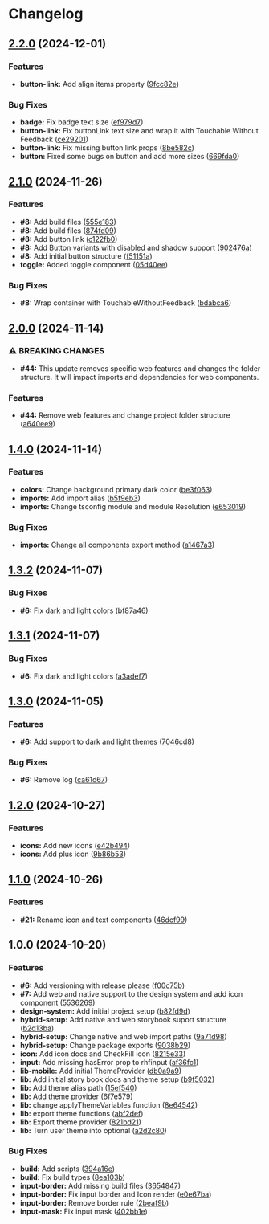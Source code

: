 # Changelog

## [2.2.0](https://github.com/legaplan/native-design-system/compare/v2.1.0...v2.2.0) (2024-12-01)


### Features

* **button-link:** Add align items property ([9fcc82e](https://github.com/legaplan/native-design-system/commit/9fcc82e7186f1c129e0ae4b4f0e019ab9e397dad))


### Bug Fixes

* **badge:** Fix badge text size ([ef979d7](https://github.com/legaplan/native-design-system/commit/ef979d7bbd95b6706abb5d3328743219bc50230b))
* **button-link:** Fix buttonLink text size and wrap it with Touchable Without Feedback ([ce29201](https://github.com/legaplan/native-design-system/commit/ce29201c4bd8f6e555d17acece6843d8e5159057))
* **button-link:** Fix missing button link props ([8be582c](https://github.com/legaplan/native-design-system/commit/8be582cb362f476347f1842041e3cb28ff27c056))
* **button:** Fixed some bugs on button and add more sizes ([669fda0](https://github.com/legaplan/native-design-system/commit/669fda0f1d4869c9e8c6c38432016c5b2f950444))

## [2.1.0](https://github.com/legaplan/native-design-system/compare/v2.0.0...v2.1.0) (2024-11-26)


### Features

* **#8:** Add build files ([555e183](https://github.com/legaplan/native-design-system/commit/555e18334944eee6ef7b0fb28f9a862676d00678))
* **#8:** Add build files ([874fd09](https://github.com/legaplan/native-design-system/commit/874fd099fdae4df5d04b2accd850840e14ab857c))
* **#8:** Add button link ([c122fb0](https://github.com/legaplan/native-design-system/commit/c122fb00755882fd850de2971e925e89785cc651))
* **#8:** Add Button variants with disabled and shadow support ([902476a](https://github.com/legaplan/native-design-system/commit/902476aa838d10e3dc8c0eb7f732f69b8d9fe8b8))
* **#8:** Add initial button structure ([f51151a](https://github.com/legaplan/native-design-system/commit/f51151a6068c27cfac9f9a0b300f74b5f69cc6e2))
* **toggle:** Added toggle component ([05d40ee](https://github.com/legaplan/native-design-system/commit/05d40ee75a110c096275d474e893c5ef351fdd8d))


### Bug Fixes

* **#8:** Wrap container with TouchableWithoutFeedback ([bdabca6](https://github.com/legaplan/native-design-system/commit/bdabca64f896fc27ac54f7fe53579d4f8cc2169c))

## [2.0.0](https://github.com/legaplan/native-design-system/compare/v1.4.0...v2.0.0) (2024-11-14)


### ⚠ BREAKING CHANGES

* **#44:** This update removes specific web features and changes the folder structure. It will impact imports and dependencies for web components.

### Features

* **#44:** Remove web features and change project folder structure ([a640ee9](https://github.com/legaplan/native-design-system/commit/a640ee9174cd0525abdbed2a00be64fdbbeea430))

## [1.4.0](https://github.com/legaplan/design-system/compare/v1.3.2...v1.4.0) (2024-11-14)


### Features

* **colors:** Change background primary dark color ([be3f063](https://github.com/legaplan/design-system/commit/be3f0637ad3977fc4ba8e34ad64050ef815385cb))
* **imports:** Add import alias ([b5f9eb3](https://github.com/legaplan/design-system/commit/b5f9eb3c42272934e3fd72237b4686c9f5b1c8be))
* **imports:** Change tsconfig module and module Resolution ([e653019](https://github.com/legaplan/design-system/commit/e653019a6d507a1aac8a1a97990f539104a79793))


### Bug Fixes

* **imports:** Change all components export method ([a1467a3](https://github.com/legaplan/design-system/commit/a1467a3876e5583ddd1d7566d5e1866f30aedbb6))

## [1.3.2](https://github.com/legaplan/design-system/compare/v1.3.1...v1.3.2) (2024-11-07)


### Bug Fixes

* **#6:** Fix dark and light colors ([bf87a46](https://github.com/legaplan/design-system/commit/bf87a460f533eeb23a770ffc2b941d1d2bd77485))

## [1.3.1](https://github.com/legaplan/design-system/compare/v1.3.0...v1.3.1) (2024-11-07)


### Bug Fixes

* **#6:** Fix dark and light colors ([a3adef7](https://github.com/legaplan/design-system/commit/a3adef763e120fc4f6d39e1c8bd054d009d7cca0))

## [1.3.0](https://github.com/legaplan/design-system/compare/v1.2.0...v1.3.0) (2024-11-05)


### Features

* **#6:** Add support to dark and light themes ([7046cd8](https://github.com/legaplan/design-system/commit/7046cd8d804584899716a823ed1836a5aac3e767))


### Bug Fixes

* **#6:** Remove log ([ca61d67](https://github.com/legaplan/design-system/commit/ca61d67f058c0e2a1fb61d8aa7dd691df4cd56b7))

## [1.2.0](https://github.com/legaplan/design-system/compare/v1.1.0...v1.2.0) (2024-10-27)


### Features

* **icons:** Add new icons ([e42b494](https://github.com/legaplan/design-system/commit/e42b494c81bb040660571139ef5d2803ca7eef13))
* **icons:** Add plus icon ([9b86b53](https://github.com/legaplan/design-system/commit/9b86b53558c8e59c96928659fdb140f3a31690ae))

## [1.1.0](https://github.com/legaplan/design-system/compare/v1.0.0...v1.1.0) (2024-10-26)


### Features

* **#21:** Rename icon and text components ([46dcf99](https://github.com/legaplan/design-system/commit/46dcf99ced3fbbebd92df70f4a70c85a71adc594))

## 1.0.0 (2024-10-20)


### Features

* **#6:** Add versioning with release please ([f00c75b](https://github.com/legaplan/design-system/commit/f00c75b8fbfdd8a0029554051e296b1b19a6a81c))
* **#7:** Add web and native support to the design system and add icon component ([5536269](https://github.com/legaplan/design-system/commit/553626931ca12002be7147355f36a37f50a970af))
* **design-system:** Add initial project setup ([b82fd9d](https://github.com/legaplan/design-system/commit/b82fd9d99df20a904f51e102ca86ebc888040726))
* **hybrid-setup:** Add native and web storybook suport structure ([b2d13ba](https://github.com/legaplan/design-system/commit/b2d13ba30e65a9da1eeb0abb9dcb8cef481e0504))
* **hybrid-setup:** Change native and web import paths ([9a71d98](https://github.com/legaplan/design-system/commit/9a71d988ef5f40133a9d66f949a28c6f57120385))
* **hybrid-setup:** Change package exports ([9038b29](https://github.com/legaplan/design-system/commit/9038b293542a3770b0382977ecb13a1a39a59769))
* **icon:** Add icon docs and CheckFill icon ([8215e33](https://github.com/legaplan/design-system/commit/8215e33b8889564e0f5bbe0970a900da55c86e3f))
* **input:** Add missing hasError prop to rhfinput ([af36fc1](https://github.com/legaplan/design-system/commit/af36fc1ea7c0bdbcde09f20e3ebaac6b82fb894d))
* **lib-mobile:** Add initial ThemeProvider ([db0a9a9](https://github.com/legaplan/design-system/commit/db0a9a969b33167fe65791031766da2a80278204))
* **lib:** Add initial story book docs and theme setup ([b9f5032](https://github.com/legaplan/design-system/commit/b9f5032f10a6c2317093b27b9d987b8700ba6ef9))
* **lib:** Add theme alias path ([15ef540](https://github.com/legaplan/design-system/commit/15ef5404e05d490084c8d0ab6af933c12ebee30b))
* **lib:** Add theme provider ([6f7e579](https://github.com/legaplan/design-system/commit/6f7e5792496264775ffde6c1ee4c55d9b64d6b55))
* **lib:** change applyThemeVariables function ([8e64542](https://github.com/legaplan/design-system/commit/8e64542dbda3a7dff99a687eefd3f3eaa9545e9a))
* **lib:** export theme functions ([abf2def](https://github.com/legaplan/design-system/commit/abf2def183fa44cf1201b0fd5c5862899b9742be))
* **lib:** Export theme provider ([821bd21](https://github.com/legaplan/design-system/commit/821bd218b97fce9c09cafa5d035a1ad6a8eb6ce4))
* **lib:** Turn user theme into optional ([a2d2c80](https://github.com/legaplan/design-system/commit/a2d2c802efbc44220f7ac00b68185da0d9d563b3))


### Bug Fixes

* **build:** Add scripts ([394a16e](https://github.com/legaplan/design-system/commit/394a16edad94c2ce20f9a0a6e230c51b7ed17c1a))
* **build:** Fix build types ([8ea103b](https://github.com/legaplan/design-system/commit/8ea103bde1b9b510b72d5b342caf8294db0b2b38))
* **input-border:** Add missing build files ([3654847](https://github.com/legaplan/design-system/commit/3654847e69ed0466e1683c8ec8a0a3dfc3ec40f5))
* **input-border:** Fix input border and Icon render ([e0e67ba](https://github.com/legaplan/design-system/commit/e0e67ba0e930df47bf2976d60a5f508ade809803))
* **input-border:** Remove border rule ([2beaf9b](https://github.com/legaplan/design-system/commit/2beaf9b786596d0e0b3795f58518cf3002f362e7))
* **input-mask:** Fix input mask ([402bb1e](https://github.com/legaplan/design-system/commit/402bb1e72b95fdde7c15290b8cfac185bbcc785f))
